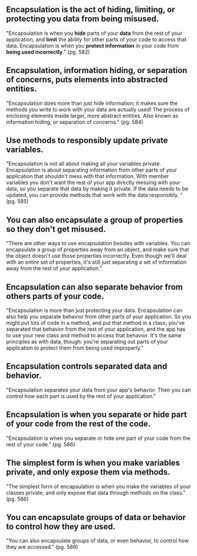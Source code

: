 ## Encapsulation is the act of hiding, limiting, or protecting you data from being misused.
"Encapsulation is when you **hide** parts of your **data** from the rest of your application, and **limit** the ability for other parts of your code to access that data. Encapsulation is when you **protect information** in your code from **being used incorrectly**." (pg. 582)

##  Encapsulation, information hiding, or separation of concerns, puts elements into abstracted entities.
"Encapsulation does more than just hide information; it makes sure the methods you write to work with your data are actually used! The process of enclosing elements inside larger, more abstract entities. Also known as information hiding, or separation of concerns." (pg. 584)

## Use methods to responsibly update private variables.
"Encapsulation is not all about making all your variables private. Encapsulation is about separating information from other parts of your application that shouldn't mess with that information. With member variables you don't want the rest of your app directly messing with your data, so you separate that data by making it private. If the data needs to be updated, you can provide methods that work with the data responsibly. " (pg. 585)

## You can also encapsulate a group of properties so they don't get misused. 
"There are other ways to use encapsulation besides with variables. You can encapsulate a group of properties away from an object, and make sure that the object doesn't use those properties incorrectly. Even though we'll deal with an entire set of properties, it's still just separating a set of information away from the rest of your application."

## Encapsulation can also separate behavior from others parts of your code.
"Encapsulation is more than just protecting your data. Encapsulation can also help you separate behavior from other parts of your application. So you might put lots of code in a method, and put that method in a class; you've separated that behavior from the rest of your application, and the app has to use your new class and method to access that behavior. It's the same principles as with data, though: you're separating out parts of your application to protect them from being used improperly."

## Encapsulation controls separated data and behavior.
"Encapsulation separates your data from your app's behavior. Then you can control how each part is used by the rest of your application."

## Encapsulation is when you separate or hide part of your code from the rest of the code.
"Encapsulation is when you separate or hide one part of your code from the rest of your code." (pg. 586)

## The simplest form is when you make variables private, and only expose them via methods.
"The simplest form of encapsulation is when you make the variables of your classes private, and only expose that data through methods on the class." (pg. 586)

## You can encapsulate groups of data or behavior to control how they are used.
"You can also encapsulate groups of data, or even behavior, to control how they are accessed." (pg. 586)